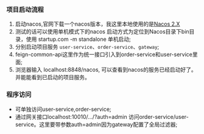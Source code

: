 ### 项目启动流程
1. 启动nacos,官网下载一个nacos版本，我这里本地使用的是[Nacos 2.X](https://github.com/alibaba/nacos/releases/download/2.2.3/nacos-server-2.2.3.zip)
2. 测试的话可以使用单机模式下的nacos 启动方式为定位到Nacos目录下bin目录，使用 startup.com -m standalone 单机启动;
3. 分别启动项目服务 `user-service`、`order-service`、`gateway`;
4. feign-common-api这里作为统一接口引入到order-service和user-service里面;
5. 浏览器输入 localhost:8848/nacos, 可以查看到nacos的服务已经启动好了。并能能看到已启动的项目服务。

### 程序访问
- 可单独访问user-service,order-service;
- 通过网关接口localhost:10010/.../?auth=admin 访问order-service/user-service。这里要带参数auth=admin因为gateway配置了全局过滤器;